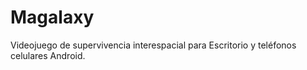 # Magalaxy
Videojuego de supervivencia interespacial para Escritorio y teléfonos celulares Android.
